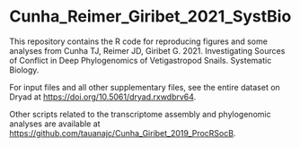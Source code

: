 # Cunha_Reimer_Giribet_2021_SystBio

This repository contains the R code for reproducing figures and some analyses from Cunha TJ, Reimer JD, Giribet G. 2021. Investigating Sources of Conflict in Deep Phylogenomics of Vetigastropod Snails. Systematic Biology.

For input files and all other supplementary files, see the entire dataset on Dryad at https://doi.org/10.5061/dryad.rxwdbrv64.

Other scripts related to the transcriptome assembly and phylogenomic analyses are available at https://github.com/tauanajc/Cunha_Giribet_2019_ProcRSocB.
